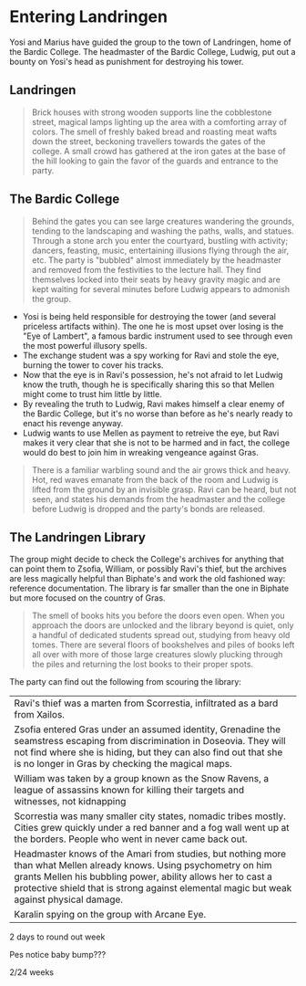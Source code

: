 # Entering Landringen
Yosi and Marius have guided the group to the town of Landringen, home of the Bardic College. The headmaster of the Bardic College, Ludwig, put out a bounty on Yosi's head as punishment for destroying his tower.

## Landringen
> Brick houses with strong wooden supports line the cobblestone street, magical lamps lighting up the area with a comforting array of colors. The smell of freshly baked bread and roasting meat wafts down the street, beckoning travellers towards the gates of the college. A small crowd has gathered at the iron gates at the base of the hill looking to gain the favor of the guards and entrance to the party.


## The Bardic College
> Behind the gates you can see large creatures wandering the grounds, tending to the landscaping and washing the paths, walls, and statues. Through a stone arch you enter the courtyard, bustling with activity; dancers, feasting, music, entertaining illusions flying through the air, etc. The party is "bubbled" almost immediately by the headmaster and removed from the festivities to the lecture hall. They find themselves locked into their seats by heavy gravity magic and are kept waiting for several minutes before Ludwig appears to admonish the group.

-  Yosi is being held responsible for destroying the tower (and several priceless artifacts within). The one he is most upset over losing is the "Eye of Lambert", a famous bardic instrument used to see through even the most powerful illusory spells.
-  The exchange student was a spy working for Ravi and stole the eye, burning the tower to cover his tracks.
-  Now that the eye is in Ravi's possession, he's not afraid to let Ludwig know the truth, though he is specifically sharing this so that Mellen might come to trust him little by little.
-  By revealing the truth to Ludwig, Ravi makes himself a clear enemy of the Bardic College, but it's no worse than before as he's nearly ready to enact his revenge anyway.
-  Ludwig wants to use Mellen as payment to retreive the eye, but Ravi makes it very clear that she is not to be harmed and in fact, the college would do best to join him in wreaking vengeance against Gras.

> There is a familiar warbling sound and the air grows thick and heavy. Hot, red waves emanate from the back of the room and Ludwig is lifted from the ground by an invisible grasp. Ravi can be heard, but not seen, and states his demands from the headmaster and the college before Ludwig is dropped and the party's bonds are released.

## The Landringen Library
The group might decide to check the College's archives for anything that can point them to Zsofia, William, or possibly Ravi's thief, but the archives are less magically helpful than Biphate's and work the old fashioned way: reference documentation. The library is far smaller than the one in Biphate but more focused on the country of Gras.

>  The smell of books hits you before the doors even open. When you approach the doors are unlocked and the library beyond is quiet, only a handful of dedicated students spread out, studying from heavy old tomes. There are several floors of bookshelves and piles of books left all over with more of those large creatures slowly plucking through the piles and returning the lost books to their proper spots.

The party can find out the following from scouring the library:

|  |
|:--- |
| Ravi's thief was a marten from Scorrestia, infiltrated as a bard from Xailos. |
| Zsofia entered Gras under an assumed identity, Grenadine the seamstress escaping from discrimination in Doseovia. They will not find where she is hiding, but they can also find out that she is no longer in Gras by checking the magical maps. |
| William was taken by a group known as the Snow Ravens, a league of assassins known for killing their targets and witnesses, not kidnapping |
| Scorrestia was many smaller city states, nomadic tribes mostly. Cities grew quickly under a red banner and a fog wall went up at the borders. People who went in never came back out. |
| Headmaster knows of the Amari from studies, but nothing more than what Mellen already knows. Using psychometry on him grants Mellen his bubbling power, ability allows her to cast a protective shield that is strong against elemental magic but weak against physical damage. |
| Karalin spying on the group with Arcane Eye. |

2 days to round out week

Pes notice baby bump???

2/24 weeks
